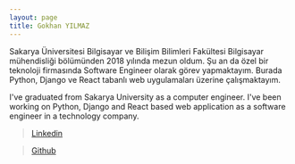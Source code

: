 ```yaml
---
layout: page
title: Gokhan YILMAZ
---
```



Sakarya Üniversitesi Bilgisayar ve Bilişim Bilimleri Fakültesi Bilgisayar mühendisliği bölümünden 2018 yılında mezun oldum. Şu an da özel bir teknoloji firmasında Software Engineer olarak görev yapmaktayım. Burada Python, Django ve React tabanlı web uygulamaları üzerine çalışmaktayım. 


I've graduated from Sakarya University as a computer engineer. I've been working on Python, Django and React based web application as a software engineer in a technology company. 


> [Linkedin](https://www.linkedin.com/in/itsgokhanyilmaz/)

> [Github](https://github.com/itsgokhanyilmaz)
